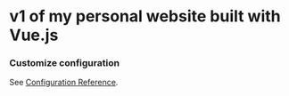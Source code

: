 # v1 of my personal website built with Vue.js


### Customize configuration
See [Configuration Reference](https://cli.vuejs.org/config/).
